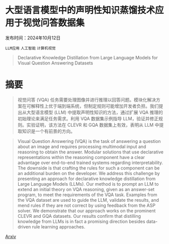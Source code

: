 # 大型语言模型中的声明性知识蒸馏技术应用于视觉问答数据集

发布时间：2024年10月12日

`LLM应用` `人工智能` `计算机视觉`

> Declarative Knowledge Distillation from Large Language Models for Visual Question Answering Datasets

# 摘要

> 视觉问答 (VQA) 任务需要处理图像并进行推理以回答问题。模块化解决方案在可解释性上优于端到端系统，但制定规则可能增加开发者负担。我们提出从大型语言模型 (LLM) 中提取声明性知识的方法，通过扩展 VQA 推理的初始理论来满足任务需求。利用 VQA 数据集示例指导 LLM，验证并修正规则。实验证明，该方法在 CLEVR 和 GQA 数据集上有效，表明从 LLM 中提取知识是一个有前景的方向。

> Visual Question Answering (VQA) is the task of answering a question about an image and requires processing multimodal input and reasoning to obtain the answer. Modular solutions that use declarative representations within the reasoning component have a clear advantage over end-to-end trained systems regarding interpretability. The downside is that crafting the rules for such a component can be an additional burden on the developer. We address this challenge by presenting an approach for declarative knowledge distillation from Large Language Models (LLMs). Our method is to prompt an LLM to extend an initial theory on VQA reasoning, given as an answer-set program, to meet the requirements of the VQA task. Examples from the VQA dataset are used to guide the LLM, validate the results, and mend rules if they are not correct by using feedback from the ASP solver. We demonstrate that our approach works on the prominent CLEVR and GQA datasets. Our results confirm that distilling knowledge from LLMs is in fact a promising direction besides data-driven rule learning approaches.

[Arxiv](https://arxiv.org/abs/2410.09428)